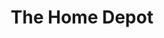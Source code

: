 ---
title: "The Home Depot"
url: /jacksonville/the-home-depot-regency-square-boulevard/
shop: doityourself
---